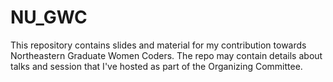# NU_GWC
This repository contains slides and material for my contribution towards Northeastern Graduate Women Coders. The repo may contain details about talks and session that I've hosted as part of the Organizing Committee.